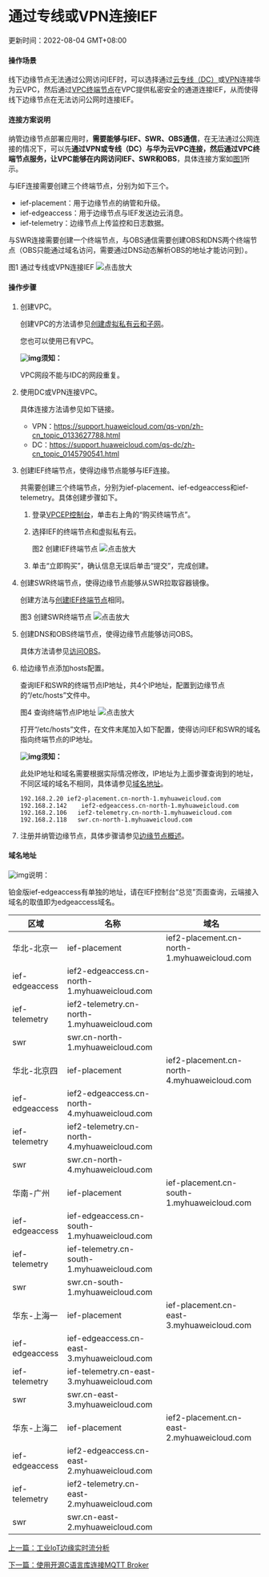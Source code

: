 # 通过专线或VPN连接IEF

更新时间：2022-08-04 GMT+08:00

#### 操作场景

线下边缘节点无法通过公网访问IEF时，可以选择通过[云专线（DC）](https://www.huaweicloud.com/product/dc.html)或[VPN](https://www.huaweicloud.com/product/vpn.html)连接华为云VPC，然后通过[VPC终端节点](https://www.huaweicloud.com/product/vpcep.html)在VPC提供私密安全的通道连接IEF，从而使得线下边缘节点在无法访问公网时连接IEF。

#### 连接方案说明

纳管边缘节点部署应用时，**需要能够与IEF、SWR、OBS通信**，在无法通过公网连接的情况下，可以先**通过VPN或专线（DC）与华为云VPC连接，然后通过VPC终端节点服务，让VPC能够在内网访问IEF、SWR和OBS**，具体连接方案如[图1](https://support.huaweicloud.com/bestpractice-ief/ief_04_0006.html#ief_04_0006__fig887344831319)所示。

与IEF连接需要创建三个终端节点，分别为如下三个。

- ief-placement：用于边缘节点的纳管和升级。
- ief-edgeaccess：用于边缘节点与IEF发送边云消息。
- ief-telemetry：边缘节点上传监控和日志数据。

与SWR连接需要创建一个终端节点，与OBS通信需要创建OBS和DNS两个终端节点（OBS只能通过域名访问，需要通过DNS动态解析OBS的地址才能访问到）。

图1 通过专线或VPN连接IEF
![点击放大](https://support.huaweicloud.com/bestpractice-ief/zh-cn_image_0277719024.png)

#### 操作步骤

1. 创建VPC。

   创建VPC的方法请参见[创建虚拟私有云和子网](https://support.huaweicloud.com/usermanual-vpc/zh-cn_topic_0013935842.html)。

   您也可以使用已有VPC。

   **![img](https://res-static.hc-cdn.cn/aem/content/dam/cloudbu-site/archive/china/zh-cn/support/resource/framework/v3/images/support-doc-new-notice.svg)须知：**

   VPC网段不能与IDC的网段重复。

2. 使用DC或VPN连接VPC。

   具体连接方法请参见如下链接。

   - VPN：https://support.huaweicloud.com/qs-vpn/zh-cn_topic_0133627788.html
   - DC：https://support.huaweicloud.com/qs-dc/zh-cn_topic_0145790541.html

3. 创建IEF终端节点，使得边缘节点能够与IEF连接。

   共需要创建三个终端节点，分别为ief-placement、ief-edgeaccess和ief-telemetry。具体创建步骤如下。

   1. 登录[VPCEP控制台](https://console.huaweicloud.com/vpc/#/vpcep/vpceps)，单击右上角的“购买终端节点”。

   2. 选择IEF的终端节点和虚拟私有云。

      图2 创建IEF终端节点
      ![点击放大](https://support.huaweicloud.com/bestpractice-ief/zh-cn_image_0000001160267533.png)

   3. 单击“立即购买”，确认信息无误后单击“提交”，完成创建。

   

4. 创建SWR终端节点，使得边缘节点能够从SWR拉取容器镜像。

   创建方法与[创建IEF终端节点](https://support.huaweicloud.com/bestpractice-ief/ief_04_0006.html#ief_04_0006__li29971714134813)相同。

   图3 创建SWR终端节点
   ![点击放大](https://support.huaweicloud.com/bestpractice-ief/zh-cn_image_0000001113587732.png)

   

5. 创建DNS和OBS终端节点，使得边缘节点能够访问OBS。

   具体方法请参见[访问OBS](https://support.huaweicloud.com/usermanual-vpcep/vpcep_03_0300.html)。

6. 给边缘节点添加hosts配置。

   查询IEF和SWR的终端节点IP地址，共4个IP地址，配置到边缘节点的“/etc/hosts”文件中。

   图4 查询终端节点IP地址
   ![点击放大](https://support.huaweicloud.com/bestpractice-ief/zh-cn_image_0277472006.png)

   打开“/etc/hosts”文件，在文件末尾加入如下配置，使得访问IEF和SWR的域名指向终端节点的IP地址。

   **![img](https://res-static.hc-cdn.cn/aem/content/dam/cloudbu-site/archive/china/zh-cn/support/resource/framework/v3/images/support-doc-new-notice.svg)须知：**

   此处IP地址和域名需要根据实际情况修改，IP地址为上面步骤查询到的地址，不同区域的域名不相同，具体请参见[域名地址](https://support.huaweicloud.com/bestpractice-ief/ief_04_0006.html#ief_04_0006__section113248194294)。

   ```
   192.168.2.20	ief2-placement.cn-north-1.myhuaweicloud.com
   192.168.2.142	ief2-edgeaccess.cn-north-1.myhuaweicloud.com
   192.168.2.106   ief2-telemetry.cn-north-1.myhuaweicloud.com
   192.168.2.118   swr.cn-north-1.myhuaweicloud.com
   ```

7. 注册并纳管边缘节点，具体步骤请参见[边缘节点概述](https://support.huaweicloud.com/usermanual-ief/ief_01_0003.html)。



#### 域名地址

![img](https://res-static.hc-cdn.cn/aem/content/dam/cloudbu-site/archive/china/zh-cn/support/resource/framework/v3/images/support-doc-new-note.svg)说明：

铂金版ief-edgeaccess有单独的地址，请在IEF控制台“总览”页面查询，云端接入域名的取值即为edgeaccess域名。

| 区域           | 名称                                         | 域名                                        |
| -------------- | -------------------------------------------- | ------------------------------------------- |
| 华北-北京一    | ief-placement                                | ief2-placement.cn-north-1.myhuaweicloud.com |
| ief-edgeaccess | ief2-edgeaccess.cn-north-1.myhuaweicloud.com |                                             |
| ief-telemetry  | ief2-telemetry.cn-north-1.myhuaweicloud.com  |                                             |
| swr            | swr.cn-north-1.myhuaweicloud.com             |                                             |
| 华北-北京四    | ief-placement                                | ief2-placement.cn-north-4.myhuaweicloud.com |
| ief-edgeaccess | ief2-edgeaccess.cn-north-4.myhuaweicloud.com |                                             |
| ief-telemetry  | ief2-telemetry.cn-north-4.myhuaweicloud.com  |                                             |
| swr            | swr.cn-north-4.myhuaweicloud.com             |                                             |
| 华南-广州      | ief-placement                                | ief-placement.cn-south-1.myhuaweicloud.com  |
| ief-edgeaccess | ief-edgeaccess.cn-south-1.myhuaweicloud.com  |                                             |
| ief-telemetry  | ief-telemetry.cn-south-1.myhuaweicloud.com   |                                             |
| swr            | swr.cn-south-1.myhuaweicloud.com             |                                             |
| 华东-上海一    | ief-placement                                | ief-placement.cn-east-3.myhuaweicloud.com   |
| ief-edgeaccess | ief-edgeaccess.cn-east-3.myhuaweicloud.com   |                                             |
| ief-telemetry  | ief-telemetry.cn-east-3.myhuaweicloud.com    |                                             |
| swr            | swr.cn-east-3.myhuaweicloud.com              |                                             |
| 华东-上海二    | ief-placement                                | ief2-placement.cn-east-2.myhuaweicloud.com  |
| ief-edgeaccess | ief2-edgeaccess.cn-east-2.myhuaweicloud.com  |                                             |
| ief-telemetry  | ief2-telemetry.cn-east-2.myhuaweicloud.com   |                                             |
| swr            | swr.cn-east-2.myhuaweicloud.com              |                                             |

[上一篇：工业IoT边缘实时流分析](https://support.huaweicloud.com/bestpractice-ief/ief_04_0005.html)

[下一篇：使用开源C语言库连接MQTT Broker](https://support.huaweicloud.com/bestpractice-ief/ief_04_0007.html)